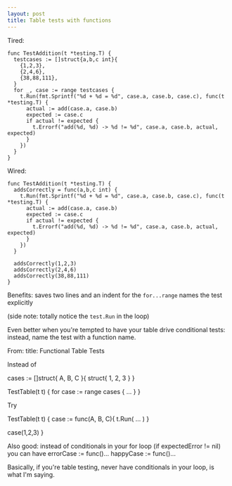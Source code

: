 ```yaml
---
layout: post
title: Table tests with functions
---
```


Tired:
```
func TestAddition(t *testing.T) {
  testcases := []struct{a,b,c int}{
    {1,2,3},
    {2,4,6},
    {38,88,111},
  }
  for _, case := range testcases {
    t.Run(fmt.Sprintf("%d + %d = %d", case.a, case.b, case.c), func(t *testing.T) {
      actual := add(case.a, case.b)
      expected := case.c
      if actual != expected {
        t.Errorf("add(%d, %d) -> %d != %d", case.a, case.b, actual, expected)
      }
    })
  }
}
```

Wired:
```
func TestAddition(t *testing.T) {
  addsCorrectly = func(a,b,c int) {
    t.Run(fmt.Sprintf("%d + %d = %d", case.a, case.b, case.c), func(t *testing.T) {
      actual := add(case.a, case.b)
      expected := case.c
      if actual != expected {
        t.Errorf("add(%d, %d) -> %d != %d", case.a, case.b, actual, expected)
      }
    })
  }

  addsCorrectly(1,2,3)
  addsCorrectly(2,4,6)
  addsCorrectly(38,88,111)
}
```

Benefits:
saves two lines and an indent for the `for...range`
names the test explicitly

(side note: totally notice the `test.Run` in the loop)

Even better when you're tempted to have your table drive conditional tests:
instead, name the test with a function name.

From:
title: Functional Table Tests

Instead of

cases := []struct{ A, B, C }{
  struct{ 1, 2, 3 }
}

TestTable(t t) {
  for case := range cases {
    ...
  }
}

Try

TestTable(t t) {
  case := func(A, B, C){
    t.Run( ... )
  }

  case(1,2,3)
}

Also good:
instead of conditionals in your for loop
(if expectedError != nil)
you can have
errorCase := func()...
happyCase := func()...

Basically, if you're table testing,
never have conditionals in your loop,
is what I'm saying.
